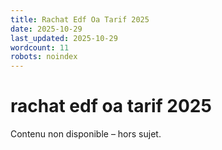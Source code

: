 ```yaml
---
title: Rachat Edf Oa Tarif 2025
date: 2025-10-29
last_updated: 2025-10-29
wordcount: 11
robots: noindex
---
```


# rachat edf oa tarif 2025

Contenu non disponible – hors sujet.